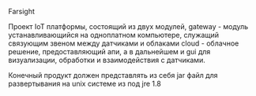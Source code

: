 Farsight

Проект IoT платформы, состоящий из двух модулей,
gateway - модуль устанавливающийся на одноплатном компьютере, служащий связующим звеном между датчиками и облаками
cloud - облачное решение, предоставляющий апи, а в дальнейшем и gui для визуализации, обработки и взаимодействия с датчиками.

Конечный продукт должен представлять из себя jar файл для развертывания на unix системе из под jre 1.8

